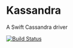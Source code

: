 # Kassandra
A Swift Cassandra driver

[![Build Status](https://travis-ci.com/IBM-Swift/Kassandra.svg?token=NtWCrCZmgqfHWpaxg7qx&branch=travis)](https://travis-ci.com/IBM-Swift/Kassandra)
